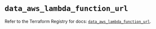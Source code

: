 # `data_aws_lambda_function_url`

Refer to the Terraform Registry for docs: [`data_aws_lambda_function_url`](https://registry.terraform.io/providers/hashicorp/aws/6.14.0/docs/data-sources/lambda_function_url).
